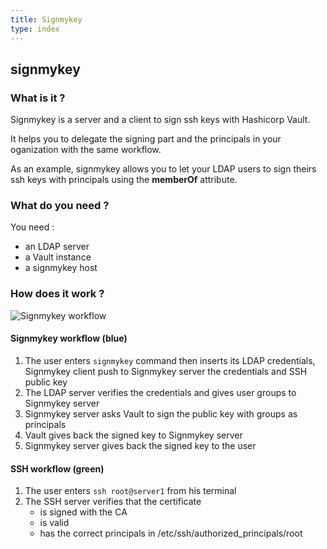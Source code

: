 ```yaml
---
title: Signmykey
type: index
---
```


## signmykey

### What is it ?

Signmykey is a server and a client to sign ssh keys with Hashicorp Vault.

It helps you to delegate the signing part and the principals in your oganization with the same workflow.

As an example, signmykey allows you to let your LDAP users to sign theirs ssh keys with principals using the **memberOf** attribute.

### What do you need ?

You need :

- an LDAP server 
- a Vault instance
- a signmykey host


### How does it work ?

![Signmykey workflow](images/signmykey.png)

#### Signmykey workflow (blue)

1. The user enters `signmykey` command then inserts its LDAP credentials, Signmykey client push to Signmykey server the credentials and SSH public key
2. The LDAP server verifies the credentials and gives user groups to Signmykey server
3. Signmykey server asks Vault to sign the public key with groups as principals
4. Vault gives back the signed key to Signmykey server
5. Signmykey server gives back the signed key to the user

#### SSH workflow (green)

1. The user enters `ssh root@server1` from his terminal
2. The SSH server verifies that the certificate 
    - is signed with the CA
    - is valid
    - has the correct principals in /etc/ssh/authorized_principals/root